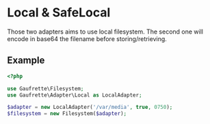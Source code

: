 Local & SafeLocal
=================

Those two adapters aims to use local filesystem. The second one will encode in base64 the filename before storing/retrieving.

Example
-------

```php
<?php

use Gaufrette\Filesystem;
use Gaufrette\Adapter\Local as LocalAdapter;

$adapter = new LocalAdapter('/var/media', true, 0750);
$filesystem = new Filesystem($adapter);
```
